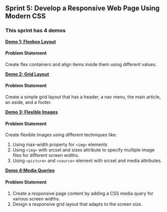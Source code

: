 ## Sprint 5: Develop a Responsive Web Page Using Modern CSS
### This sprint has 4 demos 

[**Demo 1: Flexbox Layout**](demo-1-flexbox-layout)

#### Problem Statement
Create flex containers and align items inside them using different values.

[**Demo 2: Grid Layout**](demo-2-grid-layout)

#### Problem Statement

Create a simple grid layout that has a header, a nav menu, the main article, an aside, and a footer.

[**Demo 3: Flexible Images**](demo-3-flexible-images)

#### Problem Statement

Create flexible images using different techniques like:
1. Using max-width property for `<img>` elements
2. Using `<img>` with srcset and sizes attribute to specify multiple image files for different screen widths.
3. Using `<picture>` and `<source>` element with srcset and media attributes.


[**Demo 4:Media Queries**](demo-4-media-queries)

#### Problem Statement

1. Create a responsive page content by adding a CSS media query for various screen widths.
2. Design a responsive grid layout that adapts to the screen size. 
